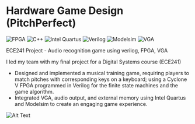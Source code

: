 # Hardware Game Design (PitchPerfect)

![FPGA](https://img.shields.io/badge/FPGA-d7bde2?style=flat-square)
![C++](https://img.shields.io/badge/C++-aed6f1?style=flat-square)
![Intel Quartus](https://img.shields.io/badge/IntelQuartus-f5b7b1?style=flat-square)
![Verilog](https://img.shields.io/badge/Verilog-d5dbdb?style=flat-square)
![Modelsim](https://img.shields.io/badge/Modelsim-aed6f1?style=flat-square)
![VGA](https://img.shields.io/badge/VGA-f5b7b1?style=flat-square)

ECE241 Project - Audio recognition game using verilog, FPGA, VGA


I led my team with my final project for a Digital Systems course (ECE241)

-	Designed and implemented a musical training game, requiring players to match pitches with corresponding keys on a keyboard; using a Cyclone V FPGA programmed in Verilog for the finite state machines and the game algorithm.
-	Integrated VGA, audio output, and external memory using Intel Quartus and Modelsim to create an engaging game experience.

![Alt Text](https://link-to-gif.com/your-gif.gif)
